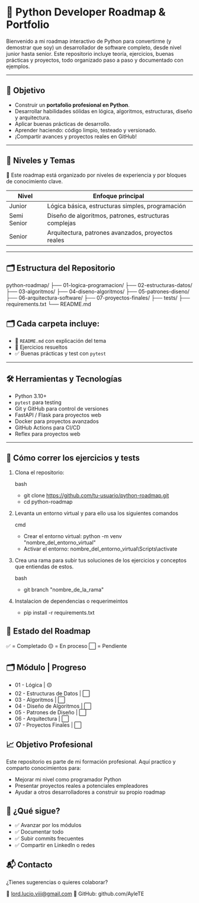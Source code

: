 # 🐍 Python Developer Roadmap & Portfolio

Bienvenido a mi roadmap interactivo de Python para convertirme (y demostrar que soy) un desarrollador de software completo, desde nivel junior hasta senior. Este repositorio incluye teoría, ejercicios, buenas prácticas y proyectos, todo organizado paso a paso y documentado con ejemplos.

---

## 🎯 Objetivo

- Construir un **portafolio profesional en Python**.
- Desarrollar habilidades sólidas en lógica, algoritmos, estructuras, diseño y arquitectura.
- Aplicar buenas prácticas de desarrollo.
- Aprender haciendo: código limpio, testeado y versionado.
- ¡Compartir avances y proyectos reales en GitHub!

---

## 🧠 Niveles y Temas

📌 Este roadmap está organizado por niveles de experiencia y por bloques de conocimiento clave.

| Nivel         | Enfoque principal                                   |
|---------------|-----------------------------------------------------|
| Junior        | Lógica básica, estructuras simples, programación    |
| Semi Senior   | Diseño de algoritmos, patrones, estructuras complejas |
| Senior        | Arquitectura, patrones avanzados, proyectos reales  |

---

## 🗂️ Estructura del Repositorio

python-roadmap/ 
├── 01-logica-programacion/ 
├── 02-estructuras-datos/ 
├── 03-algoritmos/ 
├── 04-diseno-algoritmos/ 
├── 05-patrones-diseno/ 
├── 06-arquitectura-software/ 
├── 07-proyectos-finales/ 
├── tests/ 
├── requirements.txt 
└── README.md


## 🗂️ Cada carpeta incluye:
- 📄 `README.md` con explicación del tema
- 🧪 Ejercicios resueltos
- ✅ Buenas prácticas y test con `pytest`

---

## 🛠️ Herramientas y Tecnologías

- Python 3.10+
- `pytest` para testing
- Git y GitHub para control de versiones
- FastAPI / Flask para proyectos web
- Docker para proyectos avanzados
- GitHub Actions para CI/CD
- Reflex para proyectos web

---

## 🧪 Cómo correr los ejercicios y tests
1. Clona el repositorio:

   bash
    - git clone https://github.com/tu-usuario/python-roadmap.git
    - cd python-roadmap

2. Levanta un entorno virtual y para ello usa los siguientes comandos

   cmd
     - Crear el entorno virtual: python -m venv "nombre_del_entorno_virtual"
     - Activar el entorno: nombre_del_entorno_virtual\Scripts\activate
   
3. Crea una rama para subir tus soluciones de los ejercicios y conceptos que entiendas de estos.

   bash
    - git branch "nombre_de_la_rama"

4. Instalacion de dependencias o requerimeintos

     - pip install -r requirements.txt

## 🌱 Estado del Roadmap

  ✅ = Completado
  🟡 = En proceso
  ⬜ = Pendiente

## 🗂️ Módulo | Progreso

  - 01 - Lógica | 🟡
  - 02 - Estructuras de Datos | ⬜
  - 03 - Algoritmos | ⬜
  - 04 - Diseño de Algoritmos | ⬜
  - 05 - Patrones de Diseño | ⬜
  - 06 - Arquitectura | ⬜
  - 07 - Proyectos Finales | ⬜

## 📈 Objetivo Profesional

Este repositorio es parte de mi formación profesional. Aquí practico y comparto conocimientos para:

  - Mejorar mi nivel como programador Python
  - Presentar proyectos reales a potenciales empleadores
  - Ayudar a otros desarrolladores a construir su propio roadmap

## 🧭 ¿Qué sigue?

  - ✅ Avanzar por los módulos
  - ✅ Documentar todo
  - ✅ Subir commits frecuentes
  - ✅ Compartir en LinkedIn o redes

## 📬 Contacto
¿Tienes sugerencias o quieres colaborar?

📧 lord.lucio.viii@gmail.com
🐙 GitHub: github.com/AyleTE
